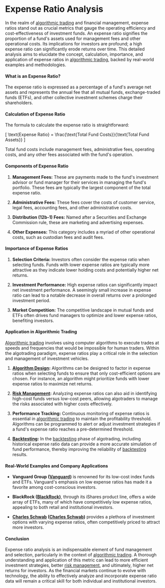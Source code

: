 # Expense Ratio Analysis

In the realm of [algorithmic trading](../a/algorithmic_trading.md) and financial management, expense ratios stand out as crucial metrics that gauge the operating efficiency and cost-effectiveness of investment funds. An expense ratio signifies the proportion of a fund's assets used for management fees and other operational costs. Its implications for investors are profound; a high expense ratio can significantly erode returns over time. This detailed analysis aims to elucidate the concept, calculation, importance, and application of expense ratios in [algorithmic trading](../a/algorithmic_trading.md), backed by real-world examples and methodologies.

#### What is an Expense Ratio?

The expense ratio is expressed as a percentage of a fund's average net assets and represents the annual fee that all mutual funds, exchange-traded funds (ETFs), and other collective investment schemes charge their shareholders.

#### Calculation of Expense Ratio

The formula to calculate the expense ratio is straightforward:

\[ \text{Expense Ratio} = \frac{\text{Total Fund Costs}}{\text{Total Fund Assets}} \]

Total fund costs include management fees, administrative fees, operating costs, and any other fees associated with the fund's operation. 

#### Components of Expense Ratio

1. **Management Fees:** These are payments made to the fund's investment advisor or fund manager for their services in managing the fund's portfolio. These fees are typically the largest component of the total expense ratio.

2. **Administrative Fees:** These fees cover the costs of customer service, legal fees, accounting fees, and other administrative costs.

3. **Distribution (12b-1) Fees:** Named after a Securities and Exchange Commission rule, these are marketing and advertising expenses.

4. **Other Expenses:** This category includes a myriad of other operational costs, such as custodian fees and audit fees.

#### Importance of Expense Ratios

1. **Selection Criteria:** Investors often consider the expense ratio when selecting funds. Funds with lower expense ratios are typically more attractive as they indicate lower holding costs and potentially higher net returns.

2. **Investment Performance:** High expense ratios can significantly impact net investment performance. A seemingly small increase in expense ratio can lead to a notable decrease in overall returns over a prolonged investment period.

3. **Market Competition:** The competitive landscape in mutual funds and ETFs often drives fund managers to optimize and lower expense ratios, benefiting investors.

#### Application in Algorithmic Trading

[Algorithmic trading](../a/algorithmic_trading.md) involves using computer algorithms to execute trades at speeds and frequencies that would be impossible for human traders. Within the algotrading paradigm, expense ratios play a critical role in the selection and management of investment vehicles.

1. **[Algorithm Design](../a/algorithm_design.md):** Algorithms can be designed to factor in expense ratios when selecting funds to ensure that only cost-efficient options are chosen. For instance, an algorithm might prioritize funds with lower expense ratios to maximize net returns.

2. **[Risk Management](../r/risk_management.md):** Analyzing expense ratios can also aid in identifying high-cost funds versus low-cost peers, allowing algotraders to manage the risks associated with higher costs effectively.

3. **Performance Tracking:** Continuous monitoring of expense ratios is essential in [algorithmic trading](../a/algorithmic_trading.md) to maintain the profitability threshold. Algorithms can be programmed to alert or adjust investment strategies if a fund's expense ratio reaches a pre-determined threshold.

4. **[Backtesting](../b/backtesting.md):** In the [backtesting](../b/backtesting.md) phase of algotrading, including historical expense ratio data can provide a more accurate simulation of fund performance, thereby improving the reliability of [backtesting](../b/backtesting.md) results.

#### Real-World Examples and Company Applications

- **Vanguard Group ([Vanguard](https://investor.vanguard.com))** is renowned for its low-cost index funds and ETFs. Vanguard's emphasis on low expense ratios has made it a favorite among cost-conscious investors.

- **BlackRock ([BlackRock](https://www.blackrock.com))**, through its iShares product line, offers a wide array of ETFs, many of which have competitively low expense ratios, appealing to both retail and institutional investors.

- **[Charles Schwab](../c/charles_schwab.md) ([Charles Schwab](https://www.schwab.com))** provides a plethora of investment options with varying expense ratios, often competitively priced to attract more investors.

#### Conclusion

Expense ratio analysis is an indispensable element of fund management and selection, particularly in the context of [algorithmic trading](../a/algorithmic_trading.md). A thorough understanding and application of this metric can lead to more efficient investment strategies, better [risk management](../r/risk_management.md), and ultimately, higher net returns for investors. As the financial markets continue to evolve with technology, the ability to effectively analyze and incorporate expense ratio data will remain a critical skill for both individual and institutional investors.
